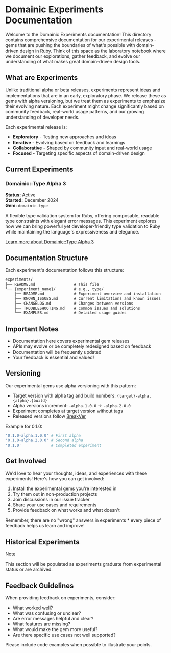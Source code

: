 # Domainic Experiments Documentation

Welcome to the Domainic Experiments documentation! This directory contains comprehensive documentation for our
experimental releases - gems that are pushing the boundaries of what's possible with domain-driven design in Ruby. Think
of this space as the laboratory notebook where we document our explorations, gather feedback, and evolve our
understanding of what makes great domain-driven design tools.

## What are Experiments

Unlike traditional alpha or beta releases, experiments represent ideas and implementations that are in an early,
exploratory phase. We release these as gems with alpha versioning, but we treat them as experiments to emphasize their
evolving nature. Each experiment might change significantly based on community feedback, real-world usage patterns, and
our growing understanding of developer needs.

Each experimental release is:

* **Exploratory** - Testing new approaches and ideas
* **Iterative** - Evolving based on feedback and learnings
* **Collaborative** - Shaped by community input and real-world usage
* **Focused** - Targeting specific aspects of domain-driven design

## Current Experiments

### Domainic::Type Alpha 3

**Status:** Active  
**Started:** December 2024  
**Gem:** `domainic-type`

A flexible type validation system for Ruby, offering composable, readable type constraints with elegant error messages.
This experiment explores how we can bring powerful yet developer-friendly type validation to Ruby while maintaining the
language's expressiveness and elegance.

[Learn more about Domainic::Type Alpha 3](./domainic-type-alpha-3/README.md)

## Documentation Structure

Each experiment's documentation follows this structure:

```markdown
experiments/
├── README.md                 # This file
└── {experiment_name}/        # e.g., type/
    ├── README.md             # Experiment overview and installation
    ├── KNOWN_ISSUES.md       # Current limitations and known issues
    ├── CHANGELOG.md          # Changes between versions
    ├── TROUBLESHOOTING.md    # Common issues and solutions
    └── EXAMPLES.md           # Detailed usage guides
```

## Important Notes

* Documentation here covers experimental gem releases
* APIs may evolve or be completely redesigned based on feedback
* Documentation will be frequently updated
* Your feedback is essential and valued!

## Versioning

Our experimental gems use alpha versioning with this pattern:

* Target version with alpha tag and build numbers: `{target}-alpha.{alpha}.{build}`
* Alpha versions increment: `-alpha.1.0.0` → `-alpha.2.0.0`
* Experiment completes at target version without tags
* Released versions follow [BreakVer](https://www.taoensso.com/break-versioning)

Example for 0.1.0:

```ruby
'0.1.0-alpha.1.0.0' # First alpha
'0.1.0-alpha.2.0.0' # Second alpha
'0.1.0'             # Completed experiment
```

## Get Involved

We'd love to hear your thoughts, ideas, and experiences with these experiments! Here's how you can get involved:

1. Install the experimental gems you're interested in
2. Try them out in non-production projects
3. Join discussions in our issue tracker
4. Share your use cases and requirements
5. Provide feedback on what works and what doesn't

Remember, there are no "wrong" answers in experiments * every piece of feedback helps us learn and improve!

## Historical Experiments

> [!NOTE]
> This section will be populated as experiments graduate from experimental status or are archived.

## Feedback Guidelines

When providing feedback on experiments, consider:

* What worked well?
* What was confusing or unclear?
* Are error messages helpful and clear?
* What features are missing?
* What would make the gem more useful?
* Are there specific use cases not well supported?

Please include code examples when possible to illustrate your points.
